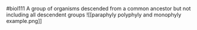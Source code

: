 #biol111 
A group of organisms descended from a common ancestor but not including all descendent groups
![[paraphyly polyphyly and monophyly example.png]]